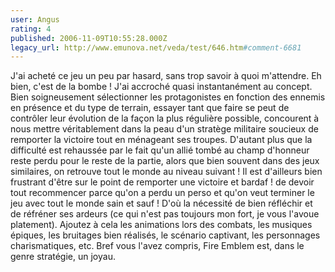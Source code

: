 ```yaml
---
user: Angus
rating: 4
published: 2006-11-09T10:55:28.000Z
legacy_url: http://www.emunova.net/veda/test/646.htm#comment-6681
---
```

J'ai acheté ce jeu un peu par hasard, sans trop savoir à quoi m'attendre. Eh bien, c'est de la bombe !
J'ai accroché quasi instantanément au concept. Bien soigneusement sélectionner les protagonistes en fonction des ennemis en présence et du type de terrain, essayer tant que faire se peut de contrôler leur évolution de la façon la plus régulière possible, concourent à nous mettre véritablement dans la peau d'un stratège militaire soucieux de remporter la victoire tout en ménageant ses troupes. D'autant plus que la difficulté est rehaussée par le fait qu'un allié tombé au champ d'honneur reste perdu pour le reste de la partie, alors que bien souvent dans des jeux similaires, on retrouve tout le monde au niveau suivant ! Il est d'ailleurs bien frustrant d'être sur le point de remporter une victoire et bardaf ! de devoir tout recommencer parce qu'on a perdu un perso et qu'on veut terminer le jeu avec tout le monde sain et sauf ! D'où la nécessité de bien réfléchir et de réfréner ses ardeurs (ce qui n'est pas toujours mon fort, je vous l'avoue platement).
Ajoutez à cela les animations lors des combats, les musiques épiques, les bruitages bien réalisés, le scénario captivant, les personnages charismatiques, etc. Bref vous l'avez compris, Fire Emblem est, dans le genre stratégie, un joyau.